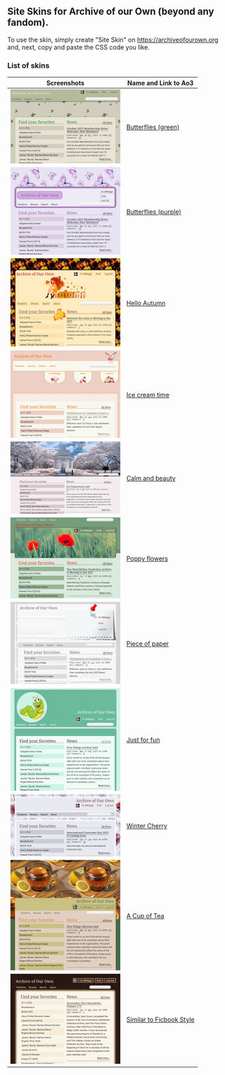 ## Site Skins for Archive of our Own (beyond any fandom).
To use the skin, simply create "Site Skin" on https://archiveofourown.org and, next, copy and paste the CSS code you like.

### List of skins
| Screenshots | Name and Link to Ao3 |
| --- | --- |
| ![Butterflies green](https://github.com/Ao3SiteSkins/Original-skins/blob/main/Screenshots/Butterfliesgreen.png "Butterflies green") | <a href="https://archiveofourown.org/works/51412624">Butterflies (green)</a> |
| ![Butterflies purple](https://github.com/Ao3SiteSkins/Original-skins/blob/main/Screenshots/Butterfliespurple.png "Butterflies purple") | <a href="https://archiveofourown.org/works/51412987">Butterflies (purple)</a> |
| ![Hello Autumn](https://github.com/Ao3SiteSkins/Original-skins/blob/main/Screenshots/HelloAutumn.png "Hello Autumn") | <a href="https://archiveofourown.org/works/50345023">Hello Autumn</a> |
| ![Ice cream time](https://github.com/Ao3SiteSkins/Original-skins/blob/main/Screenshots/Icecreamtime.png "Ice cream time") | <a href="https://archiveofourown.org/works/48230536">Ice cream time</a> |
| ![Calm and beauty](https://github.com/Ao3SiteSkins/Original-skins/blob/main/Screenshots/Calmandbeauty.png "Calm and beauty") | <a href="https://archiveofourown.org/works/47402725">Calm and beauty</a> |
| ![Poppy flowers](https://github.com/Ao3SiteSkins/Original-skins/blob/main/Screenshots/Poppyflowers.png "Poppy flowers") | <a href="https://archiveofourown.org/works/47314081">Poppy flowers</a> |
| ![Piece of paper](https://github.com/Ao3SiteSkins/Original-skins/blob/main/Screenshots/Pieceofpaper.png "Piece of paper") | <a href="https://archiveofourown.org/works/48274822">Piece of paper</a> |
| ![Just for fun](https://github.com/Ao3SiteSkins/Original-skins/blob/main/Screenshots/Justforfun.png "Just for fun") | <a href="https://archiveofourown.org/works/45407854">Just for fun</a> |
| ![Winter Cherry](https://github.com/Ao3SiteSkins/Original-skins/blob/main/Screenshots/WinterCherry.png "Winter Cherry") | <a href="https://archiveofourown.org/works/44369359">Winter Cherry</a> |
| ![Cup of Tea](https://github.com/Ao3SiteSkins/Original-skins/blob/main/Screenshots/CupofTea.png "Cup of Tea") | <a href="https://archiveofourown.org/works/43940451">A Cup of Tea</a> |
| ![Ficbook Style](https://github.com/Ao3SiteSkins/Original-skins/blob/main/Screenshots/FicbookStyle.png "Ficbook Style") | <a href="https://archiveofourown.org/works/43594614">Similar to Ficbook Style</a> |









